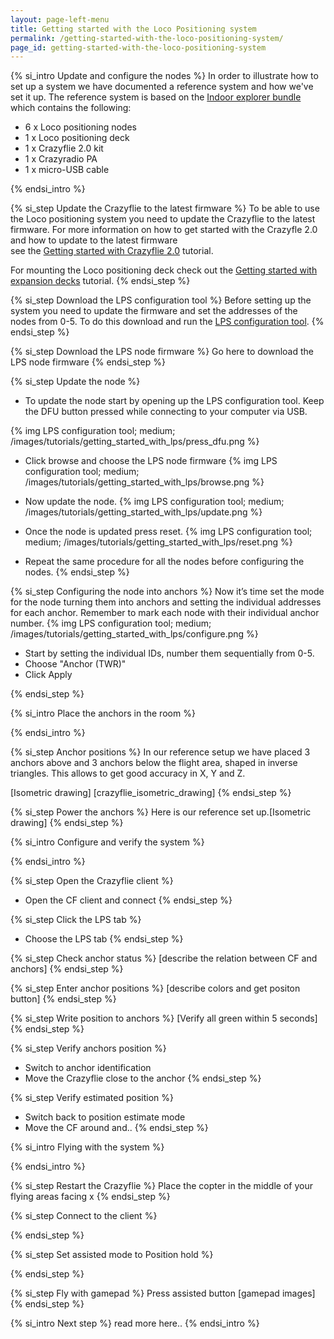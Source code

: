 ```yaml
---
layout: page-left-menu
title: Getting started with the Loco Positioning system
permalink: /getting-started-with-the-loco-positioning-system/
page_id: getting-started-with-the-loco-positioning-system
---
```


{% si_intro Update and configure the nodes  %}
In order to illustrate how to set up a system we have documented a reference system and how we've set it up.
The reference system is based on the  [Indoor explorer bundle](https://store.bitcraze.io/collections/bundles/products/indoor-explorer-bundle) which contains the following:

* 6 x Loco positioning nodes
* 1 x Loco positioning deck
* 1 x Crazyflie 2.0 kit
* 1 x Crazyradio PA
* 1 x micro-USB cable

{% endsi_intro %}

{% si_step  Update the Crazyflie to the latest firmware %}
To be able to use the Loco positioning system you need to update the Crazyflie to the latest firmware.
For more information on how to get started with the Crazyfle 2.0 and how to update to the latest firmware  
see the [Getting started with Crazyflie 2.0](/getting-started-with-the-crazyflie-2-0/) tutorial.

For mounting the Loco positioning deck check out the [Getting started with expansion decks](/getting-started-with-expansion-decks/) tutorial.
{% endsi_step %}

{% si_step Download the LPS configuration tool %}
Before setting up the system you need to update the firmware and set the addresses of the nodes from 0-5.
To do this download and run the [LPS configuration tool](https://github.com/bitcraze/lps-tools).
{% endsi_step %}

{% si_step Download the LPS node firmware %}
Go here to download the LPS node firmware
{% endsi_step %}

{% si_step Update the node %}
* To update the node start by opening up the LPS configuration tool. Keep the DFU button pressed while connecting to your computer via USB.

{% img LPS configuration tool; medium; /images/tutorials/getting_started_with_lps/press_dfu.png %}

* Click browse and choose the LPS node firmware
{% img LPS configuration tool; medium; /images/tutorials/getting_started_with_lps/browse.png %}

* Now update the node.
{% img LPS configuration tool; medium; /images/tutorials/getting_started_with_lps/update.png %}

* Once the node is updated press reset.
{% img LPS configuration tool; medium; /images/tutorials/getting_started_with_lps/reset.png %}

* Repeat the same procedure for all the nodes before configuring the nodes.
{% endsi_step %}

{% si_step Configuring the node into anchors %}
Now it’s time set the mode for the node turning them into anchors and setting the individual addresses for each anchor. Remember to mark each node with their individual anchor number.
{% img LPS configuration tool; medium; /images/tutorials/getting_started_with_lps/configure.png %}

* Start by setting the individual IDs, number them sequentially from 0-5.
* Choose "Anchor (TWR)"
* Click Apply

{% endsi_step %}

{% si_intro Place the anchors in the room %}

{% endsi_intro %}

{% si_step Anchor positions %}
In our reference setup we have placed 3 anchors above and 3 anchors below the flight area, shaped in inverse triangles. This allows to get good accuracy in X, Y and Z.

[Isometric drawing]
[crazyflie_isometric_drawing]
{% endsi_step %}

{% si_step Power the anchors %}
Here is our reference set up.[Isometric drawing]
{% endsi_step %}

{% si_intro Configure and verify the system %}

{% endsi_intro %}

{% si_step Open the Crazyflie client %}
* Open the CF client and connect
{% endsi_step %}

{% si_step Click the LPS tab %}
* Choose the LPS tab
{% endsi_step %}

{% si_step Check anchor status %}
[describe the relation between CF and anchors]
{% endsi_step %}

{% si_step Enter anchor positions %}
[describe colors and get positon button]
{% endsi_step %}

{% si_step Write position to anchors %}
[Verify all green within 5 seconds]
{% endsi_step %}


{% si_step Verify anchors position %}
* Switch to anchor identification
* Move the Crazyflie close to the anchor
{% endsi_step %}

{% si_step Verify estimated position %}
* Switch back to position estimate mode
* Move the CF around and..
{% endsi_step %}

{% si_intro Flying with the system %}

{% endsi_intro %}

{% si_step Restart the Crazyflie %}
 Place the copter in the middle of your flying areas
 facing x
{% endsi_step %}

{% si_step Connect to the client %}

{% endsi_step %}

{% si_step Set assisted mode to Position hold %}

{% endsi_step %}

{% si_step Fly with gamepad %}
Press assisted button
[gamepad images]
{% endsi_step %}

{% si_intro Next step %}
read more here..
{% endsi_intro %}
